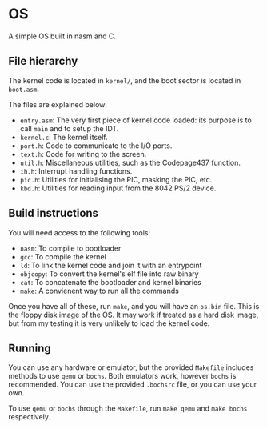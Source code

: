 # OS
A simple OS built in nasm and C.

## File hierarchy
The kernel code is located in `kernel/`, and the boot sector is located in `boot.asm`.

The files are explained below: 
- `entry.asm`: The very first piece of kernel code loaded: its purpose is to call `main` and to setup the IDT.
- `kernel.c`: The kernel itself.
- `port.h`: Code to communicate to the I/O ports.
- `text.h`: Code for writing to the screen.
- `util.h`: Miscellaneous utilities, such as the Codepage437 function.
- `ih.h`: Interrupt handling functions.
- `pic.h`: Utilities for initialising the PIC, masking the PIC, etc.
- `kbd.h`: Utilities for reading input from the 8042 PS/2 device.

## Build instructions
You will need access to the following tools:

- `nasm`: To compile to bootloader
- `gcc`: To compile the kernel
- `ld`: To link the kernel code and join it with an entrypoint
- `objcopy`: To convert the kernel's elf file into raw binary
- `cat`: To concatenate the bootloader and kernel binaries
- `make`: A convienent way to run all the commands

Once you have all of these, run `make`, and you will have an `os.bin` file. This is the floppy disk image of the OS. It may work if treated as a hard disk image, but from my testing it is very unlikely to load the kernel code.

## Running
You can use any hardware or emulator, but the provided `Makefile` includes methods to use `qemu` or `bochs`. Both emulators work, however `bochs` is recommended. You can use the provided `.bochsrc` file, or you can use your own.

To use `qemu` or `bochs` through the `Makefile`, run `make qemu` and `make bochs` respectively. 
